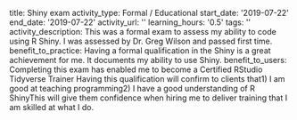 title: Shiny exam
activity_type: Formal / Educational
start_date: '2019-07-22'
end_date: '2019-07-22'
activity_url: ''
learning_hours: '0.5'
tags: ''
activity_description: This was a formal exam to assess my ability to code using R
  Shiny. I was assessed by Dr. Greg Wilson and passed first time.
benefit_to_practice: Having a formal qualification in the Shiny is a great achievement
  for me. It documents my ability to use Shiny.
benefit_to_users: Completing this exam has enabled me to become a Certified RStudio
  Tidyverse Trainer Having this qualification will confirm to clients that1) I am
  good at teaching programming2) I have a good understanding of R ShinyThis will give
  them confidence when hiring me to deliver training that I am skilled at what I do.
